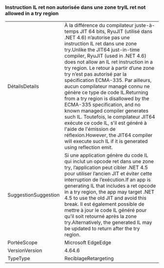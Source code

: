 ### <a name="il-ret-not-allowed-in-a-try-region"></a><span data-ttu-id="e07ea-101">Instruction IL ret non autorisée dans une zone try</span><span class="sxs-lookup"><span data-stu-id="e07ea-101">IL ret not allowed in a try region</span></span>

|   |   |
|---|---|
|<span data-ttu-id="e07ea-102">Détails</span><span class="sxs-lookup"><span data-stu-id="e07ea-102">Details</span></span>|<span data-ttu-id="e07ea-103">À la différence du compilateur juste-à-temps JIT 64 bits, RyuJIT (utilisé dans .NET 4.6) n’autorise pas une instruction IL ret dans une zone try.</span><span class="sxs-lookup"><span data-stu-id="e07ea-103">Unlike the JIT64 just-in-time compiler, RyuJIT (used in .NET 4.6) does not allow an IL ret instruction in a try region.</span></span> <span data-ttu-id="e07ea-104">Le retour à partir d’une zone try n’est pas autorisé par la spécification ECMA-335. Par ailleurs, aucun compilateur managé connu ne génère ce type de code IL.</span><span class="sxs-lookup"><span data-stu-id="e07ea-104">Returning from a try region is disallowed by the ECMA-335 specification, and no known managed compiler generates such IL.</span></span> <span data-ttu-id="e07ea-105">Toutefois, le compilateur JIT64 exécute ce code IL, s'il est généré à l'aide de l'émission de réflexion.</span><span class="sxs-lookup"><span data-stu-id="e07ea-105">However, the JIT64 compiler will execute such IL if it is generated using reflection emit.</span></span>|
|<span data-ttu-id="e07ea-106">Suggestion</span><span class="sxs-lookup"><span data-stu-id="e07ea-106">Suggestion</span></span>|<span data-ttu-id="e07ea-107">Si une application génère du code IL qui inclut un opcode ret dans une zone try, l’application peut cibler .NET 4.5 pour utiliser l’ancien JIT et éviter cette interruption de l’exécution.</span><span class="sxs-lookup"><span data-stu-id="e07ea-107">If an app is generating IL that includes a ret opcode in a try region, the app may target .NET 4.5 to use the old JIT and avoid this break.</span></span> <span data-ttu-id="e07ea-108">Il est également possible de mettre à jour le code IL généré pour qu’il soit retourné après la zone try.</span><span class="sxs-lookup"><span data-stu-id="e07ea-108">Alternatively, the generated IL may be updated to return after the try region.</span></span>|
|<span data-ttu-id="e07ea-109">Portée</span><span class="sxs-lookup"><span data-stu-id="e07ea-109">Scope</span></span>|<span data-ttu-id="e07ea-110">Microsoft Edge</span><span class="sxs-lookup"><span data-stu-id="e07ea-110">Edge</span></span>|
|<span data-ttu-id="e07ea-111">Version</span><span class="sxs-lookup"><span data-stu-id="e07ea-111">Version</span></span>|<span data-ttu-id="e07ea-112">4.6</span><span class="sxs-lookup"><span data-stu-id="e07ea-112">4.6</span></span>|
|<span data-ttu-id="e07ea-113">Type</span><span class="sxs-lookup"><span data-stu-id="e07ea-113">Type</span></span>|<span data-ttu-id="e07ea-114">Reciblage</span><span class="sxs-lookup"><span data-stu-id="e07ea-114">Retargeting</span></span>|

